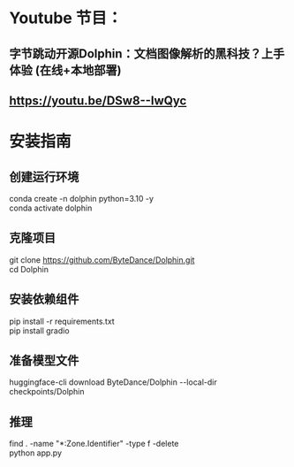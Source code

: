 # Youtube 节目：
## 字节跳动开源Dolphin：文档图像解析的黑科技？上手体验 (在线+本地部署)
## https://youtu.be/DSw8--IwQyc

# 安装指南

## 创建运行环境
conda create -n dolphin python=3.10 -y  
conda activate dolphin  

## 克隆项目
git clone https://github.com/ByteDance/Dolphin.git  
cd Dolphin  

## 安装依赖组件
pip install -r requirements.txt  
pip install gradio  

## 准备模型文件
huggingface-cli download ByteDance/Dolphin --local-dir checkpoints/Dolphin  

## 推理
find . -name "*:Zone.Identifier" -type f -delete     
python app.py  
  












 
















